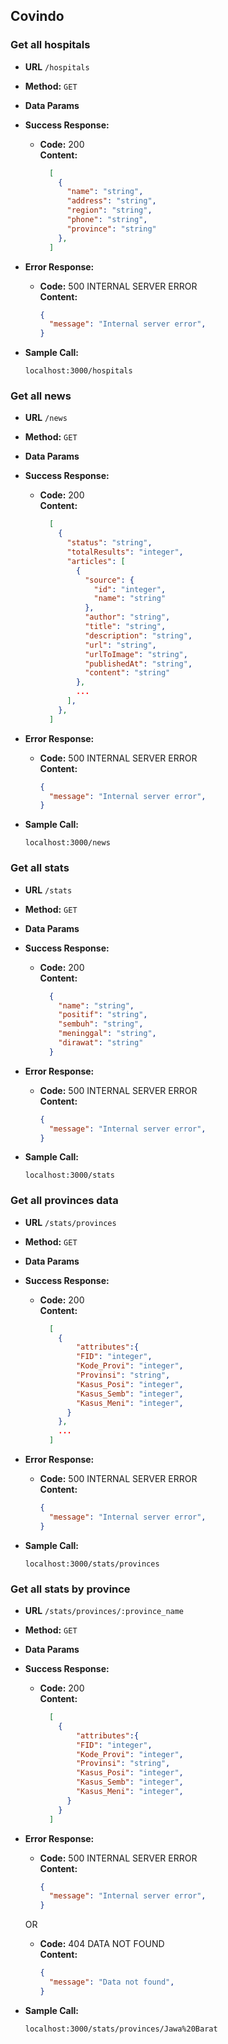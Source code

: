 **Covindo**
----

### Get all hospitals

* **URL**
  `/hospitals`

* **Method:**
  `GET`
  
* **Data Params**

* **Success Response:**

  * **Code:** 200 <br />
    **Content:** 
    ```json
      [
        {
          "name": "string",
          "address": "string",
          "region": "string",
          "phone": "string",
          "province": "string"
        },
      ]
    ```
 
* **Error Response:**

  * **Code:** 500 INTERNAL SERVER ERROR <br />
    **Content:** 
      ```json
      { 
        "message": "Internal server error", 
      }
      ```

* **Sample Call:**

  `localhost:3000/hospitals`

### Get all news

* **URL**
  `/news`

* **Method:**
  `GET`
  
* **Data Params**

* **Success Response:**

  * **Code:** 200 <br />
    **Content:** 
    ```json
      [
        {
          "status": "string",
          "totalResults": "integer",
          "articles": [
            {
              "source": {
                "id": "integer",
                "name": "string"
              },
              "author": "string",
              "title": "string",
              "description": "string",
              "url": "string",
              "urlToImage": "string",
              "publishedAt": "string",
              "content": "string"
            },
            ...
          ],
        },
      ]
    ```
 
* **Error Response:**

  * **Code:** 500 INTERNAL SERVER ERROR <br />
    **Content:** 
      ```json
      { 
        "message": "Internal server error", 
      }
      ```

* **Sample Call:**

  `localhost:3000/news`

### Get all stats

* **URL**
  `/stats`

* **Method:**
  `GET`
  
* **Data Params**

* **Success Response:**

  * **Code:** 200 <br />
    **Content:** 
    ```json
      {
        "name": "string",
        "positif": "string",
        "sembuh": "string",
        "meninggal": "string",
        "dirawat": "string"
      }
    ```
 
* **Error Response:**

  * **Code:** 500 INTERNAL SERVER ERROR <br />
    **Content:** 
      ```json
      { 
        "message": "Internal server error", 
      }
      ```

* **Sample Call:**

  `localhost:3000/stats`

### Get all provinces data

* **URL**
  `/stats/provinces`

* **Method:**
  `GET`
  
* **Data Params**

* **Success Response:**

  * **Code:** 200 <br />
    **Content:** 
    ```json
      [
        {
            "attributes":{
            "FID": "integer",
            "Kode_Provi": "integer",
            "Provinsi": "string",
            "Kasus_Posi": "integer",
            "Kasus_Semb": "integer",
            "Kasus_Meni": "integer",
          }
        },
        ...
      ]
    ```
 
* **Error Response:**

  * **Code:** 500 INTERNAL SERVER ERROR <br />
    **Content:** 
      ```json
      { 
        "message": "Internal server error", 
      }
      ```

* **Sample Call:**

  `localhost:3000/stats/provinces`

### Get all stats by province

* **URL**
  `/stats/provinces/:province_name`

* **Method:**
  `GET`
  
* **Data Params**

* **Success Response:**

  * **Code:** 200 <br />
    **Content:** 
    ```json
      [
        {
            "attributes":{
            "FID": "integer",
            "Kode_Provi": "integer",
            "Provinsi": "string",
            "Kasus_Posi": "integer",
            "Kasus_Semb": "integer",
            "Kasus_Meni": "integer",
          }
        }
      ]
    ```
 
* **Error Response:**

  * **Code:** 500 INTERNAL SERVER ERROR <br />
    **Content:** 
      ```json
      { 
        "message": "Internal server error", 
      }
      ```
  OR

  * **Code:** 404 DATA NOT FOUND <br />
    **Content:** 
      ```json
      { 
        "message": "Data not found", 
      }
      ```
* **Sample Call:**

  `localhost:3000/stats/provinces/Jawa%20Barat`